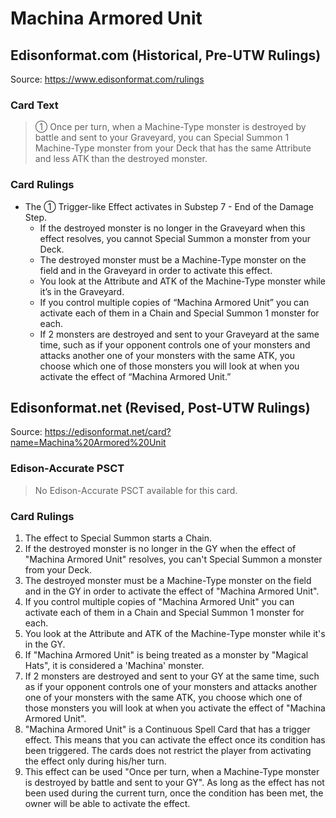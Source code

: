 # Machina Armored Unit

## Edisonformat.com (Historical, Pre-UTW Rulings)

Source: https://www.edisonformat.com/rulings

### Card Text

> ① Once per turn, when a Machine-Type monster is destroyed by battle and sent to your Graveyard, you can Special Summon 1 Machine-Type monster from your Deck that has the same Attribute and less ATK than the destroyed monster.

### Card Rulings

*   The ① Trigger-like Effect activates in Substep 7 - End of the Damage Step.
    *   If the destroyed monster is no longer in the Graveyard when this effect resolves, you cannot Special Summon a monster from your Deck.
    *   The destroyed monster must be a Machine-Type monster on the field and in the Graveyard in order to activate this effect.
    *   You look at the Attribute and ATK of the Machine-Type monster while it’s in the Graveyard.
    *   If you control multiple copies of “Machina Armored Unit” you can activate each of them in a Chain and Special Summon 1 monster for each.
    *   If 2 monsters are destroyed and sent to your Graveyard at the same time, such as if your opponent controls one of your monsters and attacks another one of your monsters with the same ATK, you choose which one of those monsters you will look at when you activate the effect of “Machina Armored Unit.”

## Edisonformat.net (Revised, Post-UTW Rulings)

Source: https://edisonformat.net/card?name=Machina%20Armored%20Unit

### Edison-Accurate PSCT

> No Edison-Accurate PSCT available for this card.

### Card Rulings

1. The effect to Special Summon starts a Chain.
2. If the destroyed monster is no longer in the GY when the effect of "Machina Armored Unit" resolves, you can't Special Summon a monster from your Deck.
3. The destroyed monster must be a Machine-Type monster on the field and in the GY in order to activate the effect of "Machina Armored Unit".
4. If you control multiple copies of "Machina Armored Unit" you can activate each of them in a Chain and Special Summon 1 monster for each.
5. You look at the Attribute and ATK of the Machine-Type monster while it's in the GY.
6. If "Machina Armored Unit" is being treated as a monster by "Magical Hats", it is considered a 'Machina' monster.
7. If 2 monsters are destroyed and sent to your GY at the same time, such as if your opponent controls one of your monsters and attacks another one of your monsters with the same ATK, you choose which one of those monsters you will look at when you activate the effect of "Machina Armored Unit".
8. "Machina Armored Unit" is a Continuous Spell Card that has a trigger effect. This means that you can activate the effect once its condition has been triggered. The cards does not restrict the player from activating the effect only during his/her turn.
9. This effect can be used "Once per turn, when a Machine-Type monster is destroyed by battle and sent to your GY". As long as the effect has not been used during the current turn, once the condition has been met, the owner will be able to activate the effect.
            